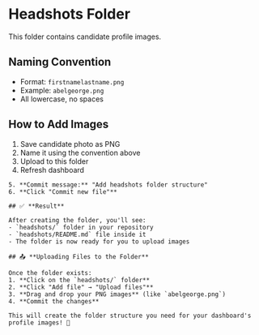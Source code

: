    # Headshots Folder
   
   This folder contains candidate profile images.
   
   ## Naming Convention
   - Format: `firstnamelastname.png`
   - Example: `abelgeorge.png`
   - All lowercase, no spaces
   
   ## How to Add Images
   1. Save candidate photo as PNG
   2. Name it using the convention above
   3. Upload to this folder
   4. Refresh dashboard
   ```
5. **Commit message:** "Add headshots folder structure"
6. **Click "Commit new file"**

## ✅ **Result**

After creating the folder, you'll see:
- `headshots/` folder in your repository
- `headshots/README.md` file inside it
- The folder is now ready for you to upload images

## 📤 **Uploading Files to the Folder**

Once the folder exists:
1. **Click on the `headshots/` folder**
2. **Click "Add file" → "Upload files"**
3. **Drag and drop your PNG images** (like `abelgeorge.png`)
4. **Commit the changes**

This will create the folder structure you need for your dashboard's profile images! 🎯
